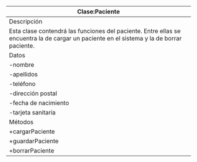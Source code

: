 

| Clase:Paciente |
| -- |
| Descripción | 
| Esta  clase  contendrá  las  funciones  del paciente. Entre ellas se encuentra la de cargar un paciente en el sistema y la de borrar paciente. |  
| Datos | 
|-nombre|string|Nombre del paciente dentro del sistema|
| -apellidos | string | Apellidos del paciente dentro del sistema |
| -teléfono | string | Teléfono del paciente |
| -dirección postal | string | Dirección postal del paciente a la que se le mandarán las citas |
| -fecha de nacimiento | string | Fecha de nacimiento del paciente |
| -tarjeta sanitaria | boolean | Adoptará valor true si el paciente viene de la seguridad pública y false si viene de la privada |
| Métodos | 
| +cargarPaciente | Función mediante la cual se dará de alta a un paciente dentro del sistema |
| +guardarPaciente | Función mediante la cual se guardarán datos y actualizaciones de la información de un paciente dentro del sistema |
| +borrarPaciente |  Función mediante la cual se borrará a un paciente dentro del sistema después de un período largo de inactividad |



